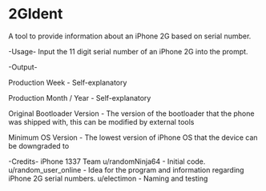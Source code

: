 # 2GIdent
A tool to provide information about an iPhone 2G based on serial number.

-Usage-
Input the 11 digit serial number of an iPhone 2G into the prompt.

-Output-

Production Week - Self-explanatory

Production Month / Year - Self-explanatory

Original Bootloader Version - The version of the bootloader that the phone was shipped with, this can be modified by external tools

Minimum OS Version - The lowest version of iPhone OS that the device can be downgraded to

-Credits-
iPhone 1337 Team
u/randomNinja64 - Initial code.
u/random_user_online - Idea for the program and information regarding iPhone 2G serial numbers.
u/electimon - Naming and testing
